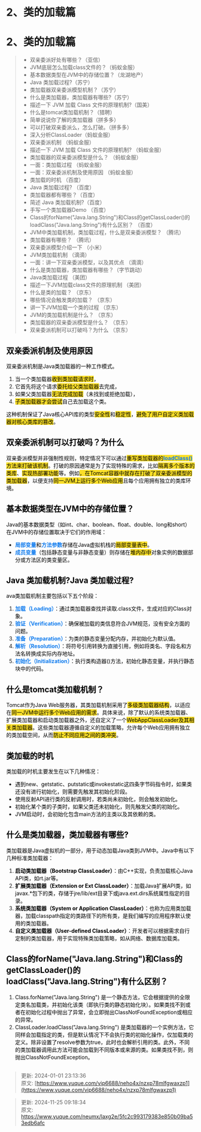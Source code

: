 # 2、类的加载篇

# 2、类的加载篇
> + 双亲委派好处有哪些？（亚信） 
> + JVM底层怎么加载class文件的？（蚂蚁金服） 
> + 基本数据类型在JVM中的存储位置？（龙湖地产） 
> + Java 类加载过程?（苏宁） 
> + 类加载器双亲委派模型机制？（苏宁） 
> + 什么是类加载器，类加载器有哪些?（苏宁） 
> + 描述一下 JVM 加载 Class 文件的原理机制?（国美） 
> + 什么是tomcat类加载机制？（猎聘） 
> + 简单说说你了解的类加载器（拼多多） 
> + 可以打破双亲委派么，怎么打破。（拼多多） 
> + 深入分析ClassLoader（蚂蚁金服） 
> + 双亲委派机制 （蚂蚁金服） 
> + 描述一下 JVM 加载 Class 文件的原理机制? （蚂蚁金服） 
> + 类加载器的双亲委派模型是什么？ （蚂蚁金服） 
> + 一面：类加载过程 （蚂蚁金服） 
> + 一面：双亲委派机制及使用原因 （蚂蚁金服） 
> + 类加载的时机 （百度） 
> + Java 类加载过程? （百度） 
> + 类加载器都有哪些？（百度） 
> + 简述 Java 类加载机制?（百度） 
> + 手写一个类加载器Demo （百度） 
> + Class的forName("Java.lang.String")和Class的getClassLoader()的loadClass("Java.lang.String")有什么区别？ （百度） 
> + JVM中类加载机制，类加载过程，什么是双亲委派模型？ （腾讯） 
> + 类加载器有哪些？ （腾讯） 
> + 双亲委派模型介绍一下 （小米） 
> + JVM类加载机制 （滴滴） 
> + 一面：讲一下双亲委派模型，以及其优点 （滴滴） 
> + 什么是类加载器，类加载器有哪些？（字节跳动） 
> + Java类加载过程 （美团） 
> + 描述一下JVM加载class文件的原理机制 （美团） 
> + 什么是类的加载？ （京东） 
> + 哪些情况会触发类的加载？ （京东） 
> + 讲一下JVM加载一个类的过程 （京东） 
> + JVM的类加载机制是什么？ （京东） 
> + 类加载器的双亲委派模型是什么？ （京东） 
> + 双亲委派机制可以打破吗？为什么 （京东）
>

## <font style="color:#000000;">双亲委派机制及使用原因 </font>
<font style="color:#000000;">双亲委派机制是Java类加载器的一种工作模式。</font>

1. <font style="color:#000000;">当一个类加载器</font><font style="color:#000000;background-color:#fbde28;">收到类加载请求时</font><font style="color:#000000;">，</font>
2. <font style="color:#000000;">它首先将这个请求</font><font style="color:#000000;background-color:#fbde28;">委托给父类加载器</font><font style="color:#000000;">去完成，</font>
3. <font style="color:#000000;">如果父类加载器</font><font style="color:#000000;background-color:#fbde28;">无法完成加载</font><font style="color:#000000;">（未找到或拒绝加载），</font>
4. <font style="color:#000000;background-color:#fbde28;">子类加载器才会尝试</font><font style="color:#000000;">自己去加载这个类。</font>

<font style="color:#000000;">这种机制保证了Java核心API库的类型</font><font style="color:#000000;background-color:#fbde28;">安全性</font><font style="color:#000000;">和</font><font style="color:#000000;background-color:#fbde28;">稳定性</font><font style="color:#000000;">，</font><font style="color:#000000;background-color:#fbde28;">避免了用户自定义类加载器对核心类库的篡改</font><font style="color:#000000;">。</font>

## <font style="color:#000000;"> 双亲委派机制可以打破吗？为什么 </font>
<font style="color:#000000;">双亲委派模型并非强制性规则，特定情况下可以通过</font><font style="color:#000000;background-color:#fbde28;">重写类加载器的</font>**<font style="color:#117cee;background-color:#fbde28;">loadClass()</font>**<font style="color:#000000;background-color:#fbde28;">方法来打破该机制</font><font style="color:#000000;">。打破的原因通常是为了实现特殊的需求，比如</font><font style="color:#000000;background-color:#fbde28;">隔离多个版本的类库</font><font style="color:#000000;">、</font><font style="color:#000000;background-color:#fbde28;">实现热部署功能</font><font style="color:#000000;">等。例如</font><font style="color:#000000;background-color:#fbde28;">，在Tomcat容器中就存在打破了双亲委派模型的类加载器</font><font style="color:#000000;">，以便支持</font><font style="color:#000000;background-color:#fbde28;">同一JVM上运行多个Web应用</font><font style="color:#000000;">且每个应用拥有独立的类库环境。</font>

## <font style="color:#000000;"> 基本数据类型在JVM中的存储位置？</font>
<font style="color:#000000;">Java的基本数据类型（如int、char、boolean、float、double、long和short）在JVM中的存储位置取决于它们的作用域：</font>

+ **<font style="color:#117cee;">局部变量</font>**<font style="color:#000000;">和</font>**<font style="color:#117cee;">方法参数</font>**<font style="color:#000000;">存储在Java虚拟机栈的</font><font style="color:#000000;background-color:#fbde28;">局部变量表中</font><font style="color:#000000;">。</font>
+ **<font style="color:#117cee;">成员变量</font>**<font style="color:#000000;">（包括静态变量与非静态变量）则存储在</font><font style="color:#000000;background-color:#fbde28;">堆内存中</font><font style="color:#000000;">对象实例的数据部分或方法区的类变量区。</font>

## <font style="color:#000000;"> Java 类加载机制?Java 类加载过程?</font>
<font style="color:#000000;">ava类加载机制主要包括以下五个阶段：</font>

1. **<font style="color:#117cee;">加载（Loading）</font>**<font style="color:#000000;">：通过类加载器查找并读取.class文件，生成对应的Class对象。</font>
2. **<font style="color:#117cee;">验证（Verification）</font>**<font style="color:#000000;">：确保被加载的类信息符合JVM规范，没有安全方面的问题。</font>
3. **<font style="color:#117cee;">准备（Preparation）</font>**<font style="color:#000000;">：为类的静态变量分配内存，并初始化为默认值。</font>
4. **<font style="color:#117cee;">解析（Resolution）</font>**<font style="color:#000000;">：将符号引用转换为直接引用，例如将类名、字段名和方法名转换成实际内存地址。</font>
5. **<font style="color:#117cee;">初始化（Initialization）</font>**<font style="color:#000000;">：执行类构造器</font><font style="color:#000000;">()方法，初始化静态变量，并执行静态块中的代码。</font>

## <font style="color:#000000;"> 什么是tomcat类加载机制？</font>
<font style="color:#000000;">Tomcat作为Java Web服务器，其类加载机制采用了</font><font style="color:#000000;background-color:#fbde28;">多级类加载器结构</font><font style="color:#000000;">，以适应在</font><font style="color:#000000;background-color:#fbde28;">同一JVM中运行多个Web应用的需求</font><font style="color:#000000;">。具体来说，除了默认的系统类加载器、扩展类加载器和启动类加载器之外，还自定义了一个</font><font style="color:#000000;background-color:#fbde28;">WebAppClassLoader及其相关类加载器</font><font style="color:#000000;">。这些类加载器遵循自定义的加载策略，允许每个Web应用拥有独立的类加载空间，从而</font><font style="color:#000000;background-color:#fbde28;">防止不同应用之间的类冲突</font><font style="color:#000000;">。</font>

## <font style="color:#000000;"> 类加载的时机 </font>
<font style="color:#000000;">类加载的时机主要发生在以下几种情况：</font>

+ <font style="color:#000000;">遇到new、getstatic、putstatic或invokestatic这四条字节码指令时，如果类还没有进行初始化，则需要先触发其初始化阶段。</font>
+ <font style="color:#000000;">使用反射API进行类的反射调用时，若类尚未初始化，则会触发初始化。</font>
+ <font style="color:#000000;">初始化某个类的子类时，如果父类还未初始化，则先触发父类的初始化。</font>
+ <font style="color:#000000;">JVM启动时，会初始化包含main方法的主类以及其依赖的类。</font>

## <font style="color:#000000;"> 什么是类加载器，类加载器有哪些?</font>
<font style="color:#000000;">类加载器是Java虚拟机的一部分，用于动态加载Java类到JVM中。Java中有以下几种标准类加载器：</font>

1. **<font style="color:#000000;">启动类加载器（Bootstrap ClassLoader）</font>**<font style="color:#000000;">：由C++实现，负责加载核心Java API类，如rt.jar等。</font>
2. **<font style="color:#000000;">扩展类加载器（Extension or Ext ClassLoader）</font>**<font style="color:#000000;">：加载Java扩展API类，如javax.*包下的类，存储于jre/lib/ext目录下或java.ext.dirs系统属性指定的目录。</font>
3. **<font style="color:#000000;">系统类加载器（System or Application ClassLoader）</font>**<font style="color:#000000;">：也称为应用类加载器，加载classpath指定的类路径下的所有类，是我们编写的应用程序默认使用的类加载器。</font>
4. **<font style="color:#000000;">自定义类加载器（User-defined ClassLoader）</font>**<font style="color:#000000;">：开发者可以根据需求自行定制的类加载器，用于实现特殊类加载策略，如从网络、数据库加载类。</font>

## <font style="color:#000000;"> Class的forName("Java.lang.String")和Class的getClassLoader()的loadClass("Java.lang.String")有什么区别？</font>
1. <font style="color:#000000;">Class.forName("Java.lang.String")</font><font style="color:#000000;"> 是一个静态方法，它会根据提供的全限定类名加载类，并初始化该类（即执行类的静态初始化块）。如果类找不到或者在初始化过程中抛出了异常，会立即抛出ClassNotFoundException或相应的异常。</font>
2. <font style="color:#000000;">ClassLoader.loadClass("Java.lang.String")</font><font style="color:#000000;"> 是类加载器的一个实例方法，它同样会加载指定的类，但是默认情况下不会执行类的初始化操作，仅加载类的定义。除非设置了</font><font style="color:#000000;">resolve</font><font style="color:#000000;">参数为</font><font style="color:#000000;">true</font><font style="color:#000000;">，此时也会解析引用的类。此外，不同的类加载器调用此方法可能会加载到不同版本或来源的类。如果类找不到，则抛出ClassNotFoundException。</font>

## <font style="color:#000000;"> </font>
> 更新: 2024-01-01 23:13:36  
原文: [https://www.yuque.com/vip6688/neho4x/nzxp78mlfgwaxzp1](https://www.yuque.com/vip6688/neho4x/nzxp78mlfgwaxzp1)
>



> 更新: 2024-11-25 09:18:34  
> 原文: <https://www.yuque.com/neumx/laxg2e/5fc2c993179383e850b09ba53edb6afc>